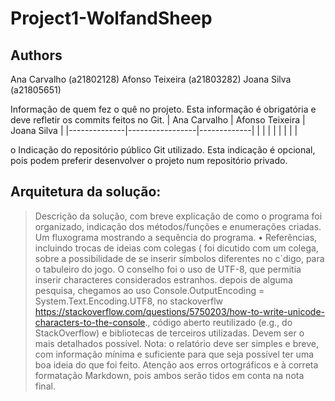 # Project1-WolfandSheep

## Authors

Ana Carvalho (a21802128)
Afonso Teixeira (a21803282)
Joana Silva (a21805651)

Informação de quem fez o quê no projeto. Esta informação é obrigatória e deve refletir os commits feitos no Git.
| Ana Carvalho | Afonso Teixeira | Joana Silva |
|--------------|-----------------|-------------|
|              |                 |             |
|              |                 |             |

o	Indicação do repositório público Git utilizado. Esta indicação é opcional, pois podem preferir desenvolver o projeto num repositório privado.

Arquitetura da solução:
-----------------------
>	Descrição da solução, com breve explicação de como o programa foi organizado, indicação dos métodos/funções e enumerações criadas.
>	Um fluxograma mostrando a sequência do programa.
•	Referências, incluindo trocas de ideias com colegas ( foi dicutido com um colega, sobre a possibilidade de se inserir símbolos diferentes no c´digo, para o tabuleiro do jogo. O conselho foi o uso de UTF-8, que permitia inserir characteres considerados estranhos. depois de alguma pesquisa, chegamos ao uso Console.OutputEncoding = System.Text.Encoding.UTF8, no stackoverflw https://stackoverflow.com/questions/5750203/how-to-write-unicode-characters-to-the-console., código aberto reutilizado (e.g., do StackOverflow) e bibliotecas de terceiros utilizadas. Devem ser o mais detalhados possível.
>	Nota: o relatório deve ser simples e breve, com informação mínima e suficiente para que seja possível ter uma boa ideia do que foi feito. Atenção aos erros ortográficos e à correta formatação Markdown, pois ambos serão tidos em conta na nota final.
